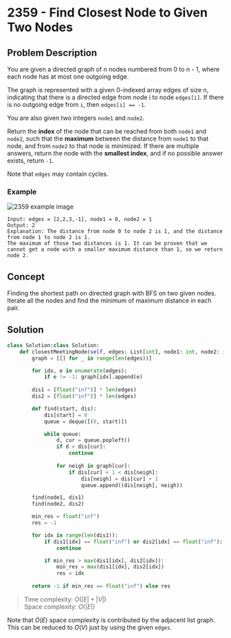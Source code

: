 # 2359 - Find Closest Node to Given Two Nodes

## Problem Description

You are given a directed graph of n nodes numbered from 0 to n - 1, where each node has at most one outgoing edge.

The graph is represented with a given 0-indexed array edges of size n, indicating that there is a directed edge from node i to node `edges[i]`. If there is no outgoing edge from `i`, then `edges[i] == -1`.

You are also given two integers `node1` and `node2`.

Return the **index** of the node that can be reached from both `node1` and `node2`, such that the **maximum** between the distance from `node1` to that node, and from `node2` to that node is minimized. If there are multiple answers, return the node with the **smallest index**, and if no possible answer exists, return `-1`.

Note that `edges` may contain cycles.

### Example

![2359 example image](https://assets.leetcode.com/uploads/2022/06/07/graph4drawio-2.png)

```text
Input: edges = [2,2,3,-1], node1 = 0, node2 = 1
Output: 2
Explanation: The distance from node 0 to node 2 is 1, and the distance from node 1 to node 2 is 1.
The maximum of those two distances is 1. It can be proven that we cannot get a node with a smaller maximum distance than 1, so we return node 2.
```

## Concept

Finding the shortest path on directed graph with BFS on two given nodes. Iterate all the nodes and find the minimum of maximum distance in each pair.

## Solution

```python
class Solution:class Solution:
    def closestMeetingNode(self, edges: List[int], node1: int, node2: int) -> int:
        graph = [[] for _ in range(len(edges))]

        for idx, e in enumerate(edges):
            if e != -1: graph[idx].append(e)
        
        dis1 = [float("inf")] * len(edges)
        dis2 = [float("inf")] * len(edges)

        def find(start, dis):
            dis[start] = 0
            queue = deque([(0, start)])

            while queue:
                d, cur = queue.popleft()
                if d > dis[cur]:
                    continue
                
                for neigh in graph[cur]:
                    if dis[cur] + 1 < dis[neigh]:
                        dis[neigh] = dis[cur] + 1
                        queue.append((dis[neigh], neigh))

        find(node1, dis1)
        find(node2, dis2)

        min_res = float("inf")
        res = -1

        for idx in range(len(dis1)):
            if dis1[idx] == float("inf") or dis2[idx] == float("inf"):
                continue

            if min_res > max(dis1[idx], dis2[idx]):
                min_res = max(dis1[idx], dis2[idx])
                res = idx
        
        return -1 if min_res == float("inf") else res
```

> Time complexity: $O(|E| + |V|)$ \
> Space complexity: $O(|E|)$

Note that $O(E)$ space complexity is contributed by the adjacent list graph. This can be reduced to $O(V)$ just by using the given `edges`.
